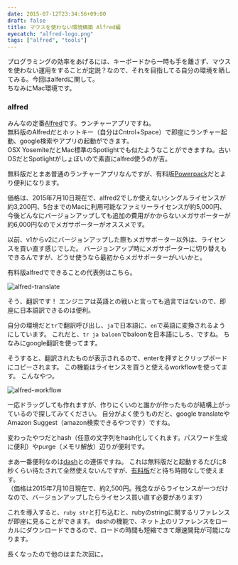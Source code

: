 ```yaml
---
date: 2015-07-12T23:34:56+09:00
draft: false
title: マウスを使わない環境構築 Alfred編
eyecatch: "alfred-logo.png"
tags: ["alfred", "tools"]
---
```


プログラミングの効率をあげるには、キーボードから一時も手を離さず、マウスを使わない運用をすることが定説？なので、それを目指してる自分の環境を晒してみる。今回はalferdに関して。  
ちなみにMac環境です。

### alfred

みんなの定番[Alfred][1]です。ランチャーアプリですね。  
無料版のAlfredだとホットキー（自分はCntrol+Space）で即座にランチャー起動、google検索やアプリの起動ができます。  
OSX YosemiteだとMac標準のSpotlightでも似たようなことができますね。古いOSだとSpotlightがしょぼいので素直にalfred使うのが吉。

無料版だとまあ普通のランチャーアプリなんですが、有料版[Powerpack][2]だとより便利になります。

価格は、2015年7月10日現在で、alfred2でしか使えないシングルライセンスが約3,200円、5台までのMacに利用可能なファミリーライセンスが約5,000円、今後どんなにバージョンアップしても追加の費用がかからないメガサポーターが約6,000円なのでメガサポーターがオススメです。

以前、v1からv2にバージョンアップした際もメガサポーター以外は、ライセンスを買い直す感じでした。 バージョンアップ時にメガサポーターに切り替えもできるんですが、どうせ使うなら最初からメガサポーターがいいかと。

有料版alfredでできることの代表例はこちら。

![alfred-translate](/images/alfred-translate.png 'alfred-translate')

そう、翻訳です！ エンジニアは英語との戦いと言っても過言ではないので、即座に日本語訳できるのは便利。

自分の環境だと`tr`で翻訳呼び出し、`ja`で日本語に、`en`で英語に変換されるようにしています。 これだと、`tr ja baloon`でbaloonを日本語にしろ、ですね。 ちなみにgoogle翻訳を使ってます。

そうすると、翻訳されたものが表示されるので、enterを押すとクリップボードにコピーされます。 この機能はライセンスを買うと使えるworkflowを使ってます。 こんなやつ。

![alfred-workflow](/images/alfred-workflow.png 'alfred-workflow')

一応ドラッグしても作れますが、作りにくいのと誰かが作ったものが結構上がっているので探してみてください。 自分がよく使うものだと、google translateやAmazon Suggest（amazon検索できるやつです）ですね。

変わったやつだとhash（任意の文字列をhash化してくれます。パスワード生成に便利）やpurge（メモリ解放）辺りが便利です。

まあ一番便利なのは[dash][3]との連係ですね。 これは無料版だと起動するたびに8秒くらい待たされて全然使えないんですが、[有料版][4]だと待ち時間なしで使えます。  
（価格は2015年7月10日現在で、約2,500円。残念ながらライセンスが一つだけなので、バージョンアップしたらライセンス買い直す必要があります）

これを導入すると、`ruby str`と打ち込むと、rubyのstringに関するリファレンスが即座に見ることができます。 dashの機能で、ネット上のリファレンスをローカルにダウンロードできるので、ロードの時間も短縮できて爆速開発が可能になります。

長くなったので他のはまた次回に。

 [1]: http://www.alfredapp.com/ "alfred"
 [2]: http://buy.alfredapp.com/ "powerpack"
 [3]: https://kapeli.com/dash "dash"
 [4]: http://sites.fastspring.com/kapeli/instant/dash "dash有料版"









